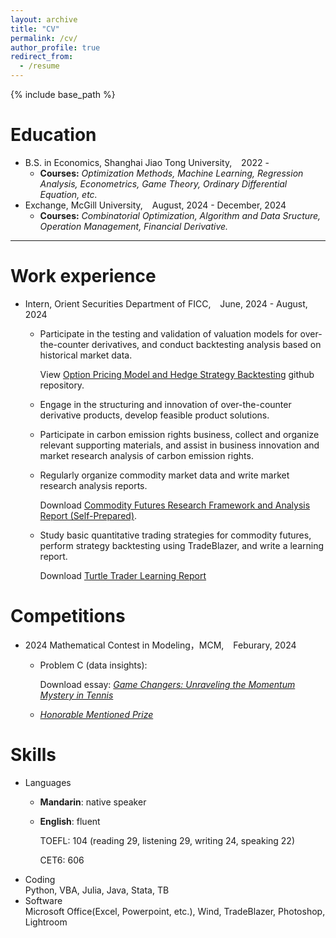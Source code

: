 ```yaml
---
layout: archive
title: "CV"
permalink: /cv/
author_profile: true
redirect_from:
  - /resume
---
```


{% include base_path %}

Education
======
* B.S. in Economics, Shanghai Jiao Tong University, &ensp; 2022 -
  * **Courses:** _Optimization Methods, Machine Learning, Regression Analysis, Econometrics, Game Theory, Ordinary Differential Equation, etc._
* Exchange, McGill University, &ensp; August, 2024 - December, 2024
  * **Courses:** _Combinatorial Optimization, Algorithm and Data Sructure, Operation Management, Financial Derivative._

---

Work experience
======
* Intern, Orient Securities Department of FICC, &ensp; June, 2024 - August, 2024
  * Participate in the testing and validation of valuation models for over-the-counter derivatives, and conduct backtesting analysis based on historical market data.

    View [Option Pricing Model and Hedge Strategy Backtesting](https://github.com/Sheng-Cheng-2004/Option-Hedge-Backtesting) github repository.
  * Engage in the structuring and innovation of over-the-counter derivative products, develop feasible product solutions.
  * Participate in carbon emission rights business, collect and organize relevant supporting materials, and assist in business innovation and market research analysis of carbon emission rights.
  * Regularly organize commodity market data and write market research analysis reports.
 
    Download [Commodity Futures Research Framework and Analysis Report (Self-Prepared)](files/每周小结8.12（补充豆粕）.pdf).
    
  * Study basic quantitative trading strategies for commodity futures, perform strategy backtesting using TradeBlazer, and write a learning report.

    Download [Turtle Trader Learning Report](files/海龟交易法学习笔记（补充净值曲线和优化）.pdf)

Competitions
======
* 2024 Mathematical Contest in Modeling，MCM, &ensp; Feburary, 2024
  * Problem C (data insights):

    Download essay: [_Game Changers: Unraveling the Momentum Mystery in Tennis_](http://Sheng-Cheng-2004.github.io/files/mcm_thesis.pdf)
  
  * [_Honorable Mentioned Prize_](http://Sheng-Cheng-2004.github.io/files/H_prize.pdf)

Skills
======
* Languages
  * **Mandarin**: native speaker
  * **English**: fluent
    
    TOEFL: 104 (reading 29, listening 29, writing 24, speaking 22)
    
    CET6: 606
* Coding  
  Python, VBA, Julia, Java, Stata, TB
* Software  
  Microsoft Office(Excel, Powerpoint, etc.), Wind, TradeBlazer, Photoshop, Lightroom



